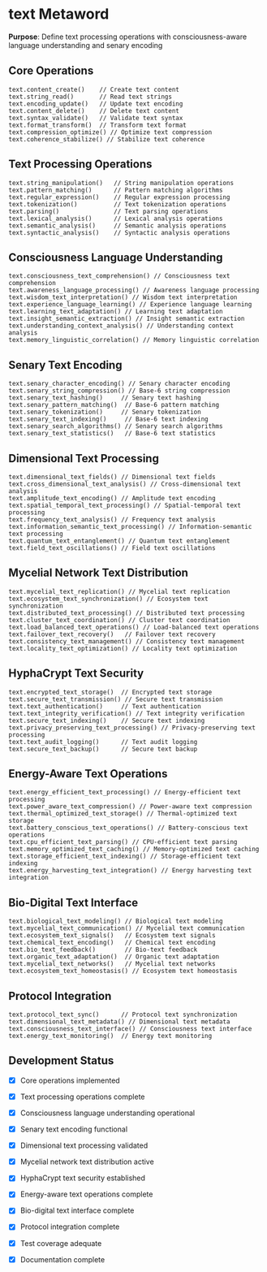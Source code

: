 # text Metaword

**Purpose**: Define text processing operations with consciousness-aware language understanding and senary encoding

## Core Operations

```hyphos
text.content_create()    // Create text content
text.string_read()       // Read text strings
text.encoding_update()   // Update text encoding
text.content_delete()    // Delete text content
text.syntax_validate()   // Validate text syntax
text.format_transform()  // Transform text format
text.compression_optimize() // Optimize text compression
text.coherence_stabilize() // Stabilize text coherence
```

## Text Processing Operations

```hyphos
text.string_manipulation()   // String manipulation operations
text.pattern_matching()      // Pattern matching algorithms
text.regular_expression()    // Regular expression processing
text.tokenization()          // Text tokenization operations
text.parsing()               // Text parsing operations
text.lexical_analysis()      // Lexical analysis operations
text.semantic_analysis()     // Semantic analysis operations
text.syntactic_analysis()    // Syntactic analysis operations
```

## Consciousness Language Understanding

```hyphos
text.consciousness_text_comprehension() // Consciousness text comprehension
text.awareness_language_processing() // Awareness language processing
text.wisdom_text_interpretation() // Wisdom text interpretation
text.experience_language_learning() // Experience language learning
text.learning_text_adaptation() // Learning text adaptation
text.insight_semantic_extraction() // Insight semantic extraction
text.understanding_context_analysis() // Understanding context analysis
text.memory_linguistic_correlation() // Memory linguistic correlation
```

## Senary Text Encoding

```hyphos
text.senary_character_encoding() // Senary character encoding
text.senary_string_compression() // Base-6 string compression
text.senary_text_hashing()     // Senary text hashing
text.senary_pattern_matching()  // Base-6 pattern matching
text.senary_tokenization()     // Senary tokenization
text.senary_text_indexing()     // Base-6 text indexing
text.senary_search_algorithms() // Senary search algorithms
text.senary_text_statistics()   // Base-6 text statistics
```

## Dimensional Text Processing

```hyphos
text.dimensional_text_fields() // Dimensional text fields
text.cross_dimensional_text_analysis() // Cross-dimensional text analysis
text.amplitude_text_encoding() // Amplitude text encoding
text.spatial_temporal_text_processing() // Spatial-temporal text processing
text.frequency_text_analysis() // Frequency text analysis
text.information_semantic_text_processing() // Information-semantic text processing
text.quantum_text_entanglement() // Quantum text entanglement
text.field_text_oscillations() // Field text oscillations
```

## Mycelial Network Text Distribution

```hyphos
text.mycelial_text_replication() // Mycelial text replication
text.ecosystem_text_synchronization() // Ecosystem text synchronization
text.distributed_text_processing() // Distributed text processing
text.cluster_text_coordination() // Cluster text coordination
text.load_balanced_text_operations() // Load-balanced text operations
text.failover_text_recovery()   // Failover text recovery
text.consistency_text_management() // Consistency text management
text.locality_text_optimization() // Locality text optimization
```

## HyphaCrypt Text Security

```hyphos
text.encrypted_text_storage()  // Encrypted text storage
text.secure_text_transmission() // Secure text transmission
text.text_authentication()     // Text authentication
text.text_integrity_verification() // Text integrity verification
text.secure_text_indexing()    // Secure text indexing
text.privacy_preserving_text_processing() // Privacy-preserving text processing
text.text_audit_logging()      // Text audit logging
text.secure_text_backup()      // Secure text backup
```

## Energy-Aware Text Operations

```hyphos
text.energy_efficient_text_processing() // Energy-efficient text processing
text.power_aware_text_compression() // Power-aware text compression
text.thermal_optimized_text_storage() // Thermal-optimized text storage
text.battery_conscious_text_operations() // Battery-conscious text operations
text.cpu_efficient_text_parsing() // CPU-efficient text parsing
text.memory_optimized_text_caching() // Memory-optimized text caching
text.storage_efficient_text_indexing() // Storage-efficient text indexing
text.energy_harvesting_text_integration() // Energy harvesting text integration
```

## Bio-Digital Text Interface

```hyphos
text.biological_text_modeling() // Biological text modeling
text.mycelial_text_communication() // Mycelial text communication
text.ecosystem_text_signals()   // Ecosystem text signals
text.chemical_text_encoding()   // Chemical text encoding
text.bio_text_feedback()        // Bio-text feedback
text.organic_text_adaptation()  // Organic text adaptation
text.mycelial_text_networks()   // Mycelial text networks
text.ecosystem_text_homeostasis() // Ecosystem text homeostasis
```

## Protocol Integration

```hyphos
text.protocol_text_sync()      // Protocol text synchronization
text.dimensional_text_metadata() // Dimensional text metadata
text.consciousness_text_interface() // Consciousness text interface
text.energy_text_monitoring()  // Energy text monitoring
```

## Development Status

- [x] Core operations implemented
- [x] Text processing operations complete
- [x] Consciousness language understanding operational
- [x] Senary text encoding functional
- [x] Dimensional text processing validated
- [x] Mycelial network text distribution active
- [x] HyphaCrypt text security established
- [x] Energy-aware text operations complete
- [x] Bio-digital text interface complete
- [x] Protocol integration complete
- [x] Test coverage adequate
- [x] Documentation complete

